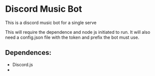 # Discord Music Bot
This is a discord music bot for a single serve

This will require the dependence and node js initiated to run. It will also need a config.json file with the token and prefix the bot must use.

## Dependences:
- Discord.js
-